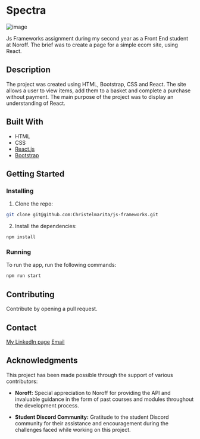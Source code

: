 # Spectra

![image](https://github.com/Christelmarita/js-frameworks/assets/114878235/243a175d-34ba-4016-bdc2-970cbbefafbb)

Js Frameworks assignment during my second year as a Front End student at Noroff. The brief was to create a page for a simple ecom site, using React.

## Description

The project was created using HTML, Bootstrap, CSS and React.
The site allows a user to view items, add them to a basket and complete a purchase without payment.
The main purpose of the project was to display an understanding of React.

## Built With

- HTML
- CSS
- [React.js](https://reactjs.org/)
- [Bootstrap](https://getbootstrap.com)

## Getting Started

### Installing
1. Clone the repo:

```bash
git clone git@github.com:Christelmarita/js-frameworks.git
```

2. Install the dependencies:

```
npm install
```

### Running

To run the app, run the following commands:

```bash
npm run start
```

## Contributing

Contribute by opening a pull request.

## Contact

[My LinkedIn page](https://www.linkedin.com/in/christelosterboe/)
[Email](christel.marita@onibodesign.no)

## Acknowledgments

This project has been made possible through the support of various contributors:

- **Noroff:** Special appreciation to Noroff for providing the API and invaluable guidance in the form of past courses and modules throughout the development process.

- **Student Discord Community:** Gratitude to the student Discord community for their assistance and encouragement during the challenges faced while working on this project.
